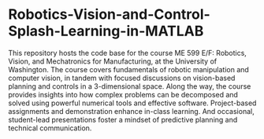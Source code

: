 # Robotics-Vision-and-Control-Splash-Learning-in-MATLAB

This repository hosts the code base for the course ME 599 E/F: Robotics, Vision, and Mechatronics for Manufacturing, at the University of Washington. The course covers fundamentals of robotic manipulation and computer vision, in tandem with focused discussions on vision-based planning and controls in a 3-dimensional space. Along the way, the course provides insights into how complex problems can be decomposed and solved using powerful numerical tools and effective software. Project-based assignments and demonstration enhance in-class learning. And occasional, student-lead presentations foster a mindset of predictive planning and technical communication.
